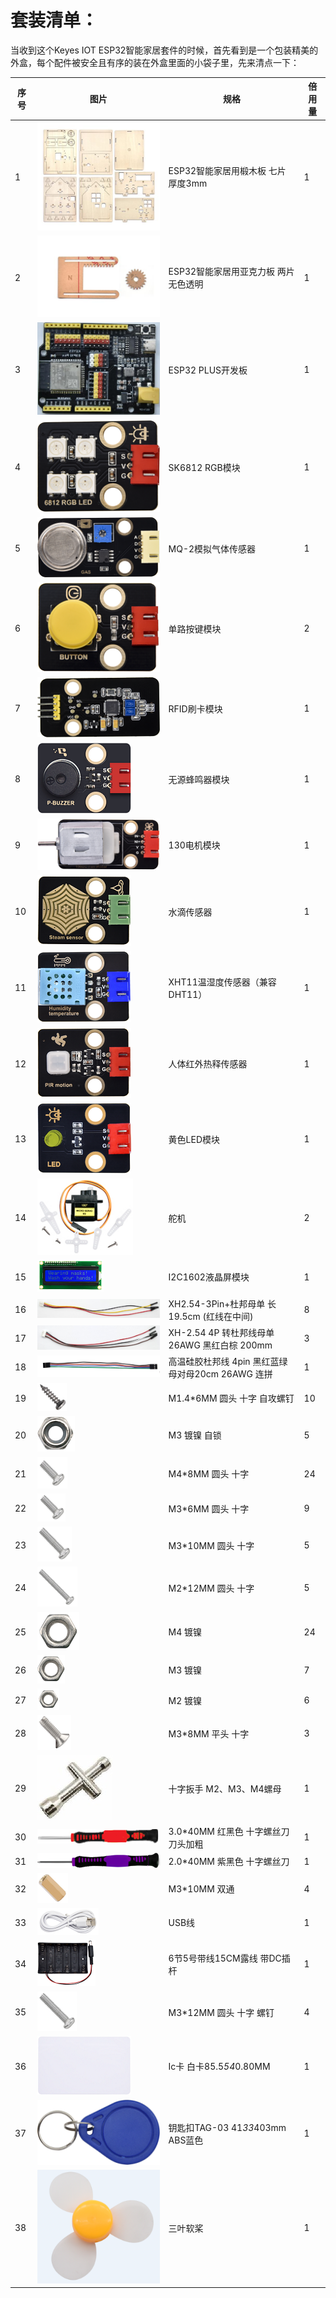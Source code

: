 # 套装清单：

当收到这个Keyes IOT ESP32智能家居套件的时候，首先看到是一个包装精美的外盒，每个配件被安全且有序的装在外盒里面的小袋子里，先来清点一下：

|序号|图片|规格|倍用量|
|----|--------------                               |---------------------------------------------------------------|------------|
|1|![](media/1ff9ca42ff21dff762e29dbb93e21b4e.jpeg)|ESP32智能家居用椴木板 七片 厚度3mm|1|
|2|![](media/02450e07c996853fbad4d180a4bb9c02.jpeg)|ESP32智能家居用亚克力板 两片 无色透明|1|
|3|![](media/db0239ad87202a5a7d5194c5631d07d6.jpeg)|ESP32 PLUS开发板|1|
|4|![](media/2f7bd7f3e7c303e7532de6a5527f839a.png)|SK6812 RGB模块|1|
|5|![](media/d36003a6ef55accaea6b723405a47e1e.png)|MQ-2模拟气体传感器|1|
|6|![](media/4e57aa302e31fdd3bd6e1233cf4d6e88.png)|单路按键模块|2|
|7|![](media/ea54983745d2eebd53d041185c28e73b.png)|RFID刷卡模块|1|
|8|![](media/aa2dc52cf306b6a272f74eaa50d612a3.png)|无源蜂鸣器模块|1|
|9|![](media/dccd9346e1e4863cdbaf64ddb957379a.png)|130电机模块|1|
|10|![](media/9e8793031725d4816a934607009288db.png)|水滴传感器|1|
|11|![](media/2d013e7634507fa3570235454abcd3fc.png)|XHT11温湿度传感器（兼容DHT11）|1|
|12|![](media/239131563f68fbf379e97d8384cf2d9b.png)|人体红外热释传感器|1|
|13|![](media/539cdc7373aa76311c420b60818e33b3.png)|黄色LED模块|1|
|14|![](media/c79fddd8b3087d769353158024c4ad3d.png)|舵机|2|
|15|![](media/a1b17ed711e846bbf71c05769c2f2fa3.png)|I2C1602液晶屏模块|1|
|16|![](media/c59ae888dc6d71e8f6e0975629a88dd4.png)|XH2.54-3Pin+杜邦母单 长19.5cm (红线在中间)|8|
|17|![](media/9a16ac3df731a5ec4d99285136939d92.png)|XH-2.54 4P 转杜邦线母单 26AWG 黑红白棕 200mm|3|
|18|![](media/90c270d9a66fdebe7e48c4b981848701.png)|高温硅胶杜邦线 4pin 黑红蓝绿母对母20cm 26AWG 连拼|1|
|19|![](media/c690465863f69298b19827cde5128f79.png)|M1.4*6MM 圆头 十字 自攻螺钉|10|
|20|![](media/0f61ce9e2292fa53d139281fc71092bf.png)|M3 镀镍 自锁|5|
|21|![](media/633c03364383bf7f7eeca4d74a4eaada.png)|M4*8MM 圆头 十字|24|
|22|![](media/d78ccac9728d58903e3561704acbe6dc.png)|M3*6MM 圆头 十字|9|
|23|![](media/623cdfd90b07f470c17d0c5998bd46af.png)|M3*10MM 圆头 十字|5|
|24|![](media/ce5c5be85f502c898dd9252a17e9d9fe.png)|M2*12MM 圆头 十字|5|
|25|![](media/7ee440258b612c64f900de1f0f8a710d.png)|M4 镀镍|24|
|26|![](media/a0b10f6e28fb19934e1fa34180ba9c4c.png)|M3 镀镍|7|
|27|![](media/edd71615a0c4b0375d559814b5d3ad6d.png)|M2 镀镍|6|
|28|![](media/1faf1767891020e7c190d81f25279eed.png)|M3*8MM 平头 十字|3|
|29|![](media/e8e1c04d2c03b995842b0bd92e2fdf72.jpeg)|十字扳手 M2、M3、M4螺母|1|
|30|![](media/f353b46e6c2c0597c3268d5aa137fd99.png)|3.0*40MM 红黑色 十字螺丝刀 刀头加粗|1|
|31|![](media/aa12dd0fe16e3f122e1822f671b3c0c7.png)|2.0*40MM 紫黑色 十字螺丝刀|1|
|32|![](media/aff257d4c8f9d1bee8dbacc9b8aca0f0.png)|M3*10MM 双通|4|
|33|![](media/50618f1d7d84d46dc4733e1df96f2c74.png)|USB线|1|
|34|![](media/8ef88abb35e6b91d4a801552576eba6d.png)|6节5号带线15CM露线 带DC插杆|1|
|35|![](media/9dc3f434f4f5ddc84c01f956b1e75527.png)|M3*12MM 圆头 十字 螺钉|4|
|36|![](media/2915b3c9efcf551c876bea6d123db870.png)|Ic卡 白卡85.5*54*0.80MM|1|
|37|![](media/51b4fe77cf2a9c1f4cef27f99f220f78.png)|钥匙扣TAG-03 41*33*403mm ABS蓝色|1|
|38|![](media/16f725d5da5b576a79e9299717d811d7.png)|三叶软桨|1|















